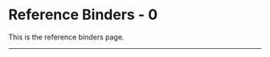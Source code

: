 # Reference Binders - 0

This is the reference binders page.

<hr class="tight"><p class="timestamp" id="timestamp"></p>
<script type='text/javascript'>var timestamp=fetchHeader('index.md','Last-Modified'); document.getElementById("timestamp").innerHTML = timestamp;</script>

